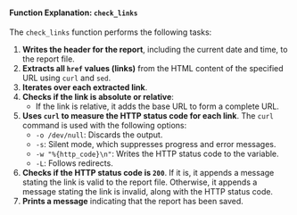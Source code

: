 #### Function Explanation: `check_links`

The `check_links` function performs the following tasks:

1. **Writes the header for the report**, including the current date and time, to the report file.
2. **Extracts all `href` values (links)** from the HTML content of the specified URL using `curl` and `sed`.
3. **Iterates over each extracted link**.
4. **Checks if the link is absolute or relative**:
   - If the link is relative, it adds the base URL to form a complete URL.
5. **Uses `curl` to measure the HTTP status code for each link**. The `curl` command is used with the following options:
   - `-o /dev/null`: Discards the output.
   - `-s`: Silent mode, which suppresses progress and error messages.
   - `-w "%{http_code}\n"`: Writes the HTTP status code to the variable.
   - `-L`: Follows redirects.
6. **Checks if the HTTP status code is `200`**. If it is, it appends a message stating the link is valid to the report file. Otherwise, it appends a message stating the link is invalid, along with the HTTP status code.
7. **Prints a message** indicating that the report has been saved.
